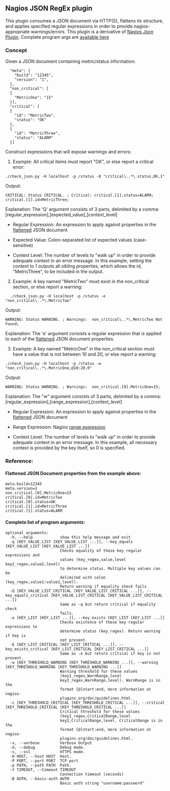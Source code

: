
## Nagios JSON RegEx plugin

This plugin consumes a JSON document via HTTP(S), flattens its structure, and applies specified regular expressions in order to provide nagios-appropriate warnings/errors.  This plugin is a derivative of [Nagios Json Plugin](https://github.com/drewkerrigan/nagios-http-json).  Complete program args are [available here](#program_args)

### Concept

Given a JSON document containing metric/status information:

```
  "meta": {
    "build": "12345",
    "version": "1",
  },
  "non_critical": [
  {
    "MetricOne": "15"
  }],
  "critical": [
  {
    "id": "MetricTwo",
    "status": "OK"
  },
  {
    "id": "MetricThree",
    "status": "ALARM"
  }]
```

Construct expressions that will expose warnings and errors:

1. Example: All critical items must report "OK", or else report a critical error:
  ```
  ./check_json.py -H localhost -p /status -Q "critical\..*\.status,OK,1"
  ```
  Output:
  ```
  CRITICAL: Status CRITICAL. ; Critical: critical.[1].status=ALARM; critical.[1].id=MetricThree;
  ```

  Explanation: The 'Q' argument consists of 3 parts, delimited by a comma: [regular_expression],[expected_value],[context_level]

  * Regular Expression: An expression to apply against properties in the [flattened](#flattened_json) JSON document

  * Expected Value: Colon-separated list of expected values (case-sensitive)

  * Context Level: The number of levels to "walk up" in order to provide adequate context in an error message.  In this example, setting the context to 1 outputs all sibling properties, which allows the id, "MetricThree", to be included in the output.

2. Example: A key named "MetricTwo" must exist in the non_critical section, or else report a warning:
  ```
    ./check_json.py -H localhost -p /status -e "non_critical\..*\.MetricTwo"
  ```
  Output:
  ```
  WARNING: Status WARNING. ; Warnings:  non_critical\..*\.MetricTwo Not Found;
  ```

  Explanation: The 'e' argument consists a regular expression that is applied to each of the [flattened](#flattened_json) JSON document properties.  

3.  Example: A key named "MetricOne" in the non_critical section must have a value that is not between 10 and 20, or else report a warning:
  ```
  ./check_json.py -H localhost -p /status -w "non_critical\..*\.MetricOne,@10:20,0"
  ```
  Output:
  ```
  WARNING: Status WARNING. ; Warnings:  non_critical.[0].MetricOne=15;
  ```
  Explanation: The "w" argument consists of 3 parts, delimited by a comma:
  [regular_expression],[range_expression],[context_level]

  * Regular Expression: An expression to apply against properties in the [flattened](#flattened_json) JSON document

  * Range Expression: Nagios [range expression](https://nagios-plugins.org/doc/guidelines.html#THRESHOLDFORMAT)

  * Context Level: The number of levels to "walk up" in order to provide adequate context in an error message.  In this example, all necessary context is provided by the key itself, so 0 is specified.


### Reference:

#### <a name="flattened_json">Flattened JSON Document</a> properties from the example above:
```
meta.build=12345
meta.version=1
non_critical.[0].MetricOne=15
critical.[0].id=MetricTwo
critical.[0].status=OK
critical.[1].id=MetricThree
critical.[1].status=ALARM
```
#### <a name="program_args">Complete list</a> of program arguments:
```
optional arguments:
  -h, --help            show this help message and exit
  -q [KEY_VALUE_LIST [KEY_VALUE_LIST ...]], --key_equals [KEY_VALUE_LIST [KEY_VALUE_LIST ...]]
                        Checks equality of these key regular expressions and
                        values (key_regex,value,level key2_regex,value2,level)
                        to determine status. Multiple key values can be
                        delimited with colon (key_regex,value1:value2,level).
                        Return warning if equality check fails
  -Q [KEY_VALUE_LIST_CRITICAL [KEY_VALUE_LIST_CRITICAL ...]], --key_equals_critical [KEY_VALUE_LIST_CRITICAL [KEY_VALUE_LIST_CRITICAL ...]]
                        Same as -q but return critical if equality check
                        fails.
  -e [KEY_LIST [KEY_LIST ...]], --key_exists [KEY_LIST [KEY_LIST ...]]
                        Checks existence of these key regular expressions to
                        determine status (key_regex). Return warning if key is
                        not present.
  -E [KEY_LIST_CRITICAL [KEY_LIST_CRITICAL ...]], --key_exists_critical [KEY_LIST_CRITICAL [KEY_LIST_CRITICAL ...]]
                        Same as -e but return critical if key is not present.
  -w [KEY_THRESHOLD_WARNING [KEY_THRESHOLD_WARNING ...]], --warning [KEY_THRESHOLD_WARNING [KEY_THRESHOLD_WARNING ...]]
                        Warning threshold for these values
                        (key1_regex,WarnRange,level
                        key2_regex,WarnRange,level). WarnRange is in the
                        format [@]start:end, more information at nagios-
                        plugins.org/doc/guidelines.html.
  -c [KEY_THRESHOLD_CRITICAL [KEY_THRESHOLD_CRITICAL ...]], --critical [KEY_THRESHOLD_CRITICAL [KEY_THRESHOLD_CRITICAL ...]]
                        Critical threshold for these values
                        (key1_regex,CriticalRange,level
                        key2,CriticalRange,level. CriticalRange is in the
                        format [@]start:end, more information at nagios-
                        plugins.org/doc/guidelines.html.
  -v, --verbose         Verbose Output
  -d, --debug           Debug mode.
  -s, --ssl             HTTPS mode.
  -H HOST, --host HOST  Host.
  -P PORT, --port PORT  TCP port
  -p PATH, --path PATH  Path.
  -t TIMEOUT, --timeout TIMEOUT
                        Connection timeout (seconds)
  -B AUTH, --basic-auth AUTH
                        Basic auth string "username:password"
```
